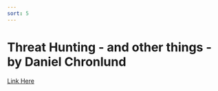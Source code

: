 ```yaml
---
sort: 5
---
```


# Threat Hunting - and other things - by Daniel Chronlund 

[Link Here](https://github.com/DanielChronlund/DCToolbox)